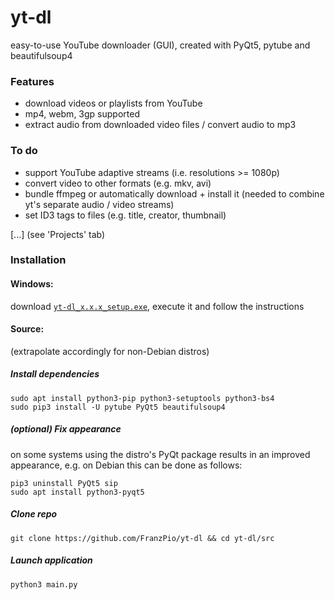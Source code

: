 # yt-dl
easy-to-use YouTube downloader (GUI), created with PyQt5, pytube and beautifulsoup4

### Features
- download videos or playlists from YouTube
- mp4, webm, 3gp supported
- extract audio from downloaded video files / convert audio to mp3

### To do
- support YouTube adaptive streams (i.e. resolutions >= 1080p)
- convert video to other formats (e.g. mkv, avi)
- bundle ffmpeg or automatically download + install it (needed to combine yt's separate audio / video streams)
- set ID3 tags to files (e.g. title, creator, thumbnail)

[...] (see 'Projects' tab)

### Installation
#### Windows:
download [`yt-dl_x.x.x_setup.exe`](https://github.com/FranzPio/yt-dl/releases), execute it and follow the instructions

#### Source:
(extrapolate accordingly for non-Debian distros)
##### Install dependencies
```
sudo apt install python3-pip python3-setuptools python3-bs4
sudo pip3 install -U pytube PyQt5 beautifulsoup4
```
##### (optional) Fix appearance
on some systems using the distro's PyQt package results in an improved appearance, e.g. on Debian this can be done as follows:
```
pip3 uninstall PyQt5 sip
sudo apt install python3-pyqt5
```
##### Clone repo
```
git clone https://github.com/FranzPio/yt-dl && cd yt-dl/src
```
##### Launch application
```
python3 main.py
```
